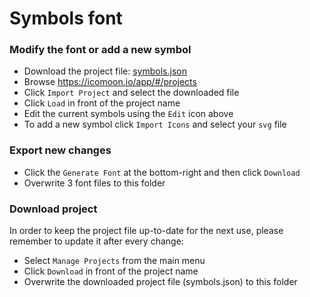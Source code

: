 # Symbols font
### Modify the font or add a new symbol
- Download the project file: [symbols.json](./symbols.json)
- Browse https://icomoon.io/app/#/projects
- Click `Import Project` and select the downloaded file
- Click `Load` in front of the project name
- Edit the current symbols using the `Edit` icon above
- To add a new symbol click `Import Icons` and select your `svg` file

### Export new changes
- Click the `Generate Font` at the bottom-right and then click `Download`
- Overwrite 3 font files to this folder

### Download project
In order to keep the project file up-to-date for the next use, please remember to update it after every change:
- Select `Manage Projects` from the main menu
- Click `Download` in front of the project name
- Overwrite the downloaded project file (symbols.json) to this folder
